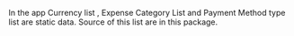 In the app Currency list , Expense Category List and Payment Method type list are static data.
Source of this list are in this package.
